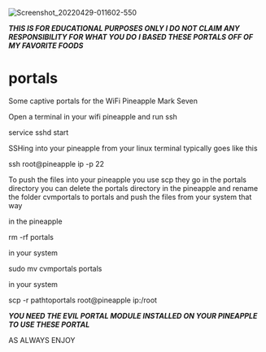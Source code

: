 ![Screenshot_20220429-011602-550](https://user-images.githubusercontent.com/99580833/165893711-ec3d2a6c-80f0-4163-b96f-d2bbfb2f48a7.png)



***THIS IS FOR EDUCATIONAL PURPOSES ONLY I DO NOT CLAIM ANY RESPONSIBILITY FOR WHAT YOU DO***
***I BASED THESE PORTALS OFF OF MY FAVORITE FOODS***





# portals
Some captive portals for the WiFi Pineapple Mark Seven


Open a terminal in your wifi pineapple and run ssh

service sshd start

SSHing into your pineapple from your linux terminal typically goes like this

ssh root@pineapple ip -p 22


To push the files into your pineapple you use scp they go in the portals directory
you can delete the portals directory in the pineapple and rename the folder cvmportals to portals and push the files from your system that way

in the pineapple 

rm -rf portals

in your system

sudo mv cvmportals portals

in your system

scp -r pathtoportals root@pineapple ip:/root 

***YOU NEED THE EVIL PORTAL MODULE INSTALLED ON YOUR PINEAPPLE TO USE THESE PORTAL***

AS ALWAYS ENJOY


